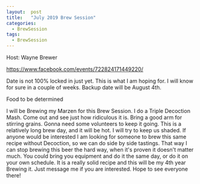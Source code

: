 ```yaml
---
layout:  post
title:   "July 2019 Brew Session"
categories:
  - BrewSession
tags:
  - BrewSession
---
```

Host: Wayne Brewer

https://www.facebook.com/events/722824171449220/

Date is not 100% locked in just yet. This is what I am hoping for. I will know for sure in a couple of weeks. Backup date will 
be August 4th.

Food to be determined

I will be Brewing my Marzen for this Brew Session. I do a Triple Decoction Mash. Come out and see just how ridiculous it is. 
Bring a good arm for stirring grains. Gonna need some volunteers to keep it going. This is a relatively long brew day, 
and it will be hot. I will try to keep us shaded. If anyone would be interested I am looking for someone to brew this same 
recipe without Decoction, so we can do side by side tastings. That way I can stop brewing this beer the hard way, when it's 
proven it doesn't matter much. You could bring you equipment and do it the same day, or do it on your own schedule. 
It is a really solid recipe and this will be my 4th year Brewing it. Just message me if you are interested. Hope to see 
everyone there!

